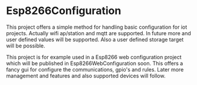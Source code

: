 # Esp8266Configuration

This project offers a simple method for handling basic configuration for iot projects. Actually wifi ap/station and mqtt are supported. In future more and user defined values will be supported. Also a user defined storage target will be possible.

This project is for example used in a Esp8266 web configuration project which will be published in Esp8266WebConfiguration soon. This offers a fancy gui for configure the communications, gpio's and rules. Later more management and features and also supported devices will follow.
